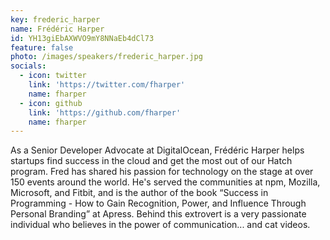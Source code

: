 ```yaml
---
key: frederic_harper
name: Frédéric Harper
id: YH13giEbAXWVO9mY8NNaEb4dCl73
feature: false
photo: /images/speakers/frederic_harper.jpg
socials:
  - icon: twitter
    link: 'https://twitter.com/fharper'
    name: fharper
  - icon: github
    link: 'https://github.com/fharper'
    name: fharper
---
```

As a Senior Developer Advocate at DigitalOcean, Frédéric Harper helps startups find success in the cloud and get the most out of our Hatch program. Fred has shared his passion for technology on the stage at over 150 events around the world. He's served the communities at npm, Mozilla, Microsoft, and Fitbit, and is the author of the book “Success in Programming - How to Gain Recognition, Power, and Influence Through Personal Branding” at Apress. Behind this extrovert is a very passionate individual who believes in the power of communication... and cat videos.